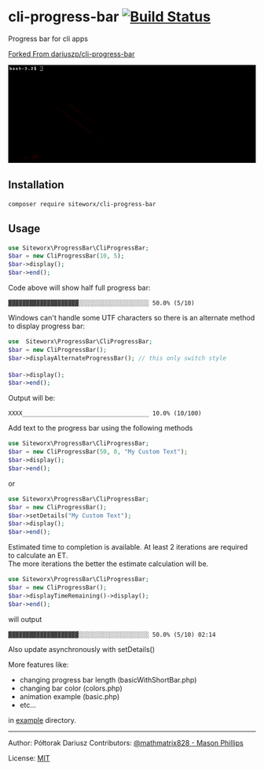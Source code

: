 # cli-progress-bar [![Build Status](https://travis-ci.org/siteworxpro/cli-progress-bar.svg?branch=master)](https://travis-ci.org/siteworxpro/cli-progress-bar)
Progress bar for cli apps

[Forked From dariuszp/cli-progress-bar](https://github.com/dariuszp/cli-progress-bar)

![example animation](examples/img/terminal.gif)

## Installation

```bash
composer require siteworx/cli-progress-bar
```

## Usage

```php
use Siteworx\ProgressBar\CliProgressBar;
$bar = new CliProgressBar(10, 5);
$bar->display();
$bar->end();
```

Code above will show half full progress bar:

```
▓▓▓▓▓▓▓▓▓▓▓▓▓▓▓▓▓▓▓▓░░░░░░░░░░░░░░░░░░░░ 50.0% (5/10)
```

Windows can't handle some UTF characters so there is an alternate method to display progress bar:

```php
use  Siteworx\ProgressBar\CliProgressBar;
$bar = new CliProgressBar();
$bar->displayAlternateProgressBar(); // this only switch style

$bar->display();
$bar->end();
```

Output will be:

```
XXXX____________________________________ 10.0% (10/100)
```

Add text to the progress bar using the following methods
```php
use Siteworx\ProgressBar\CliProgressBar;
$bar = new CliProgressBar(50, 0, "My Custom Text");
$bar->display();
$bar->end();
```
or
```php
use Siteworx\ProgressBar\CliProgressBar;
$bar = new CliProgressBar();
$bar->setDetails("My Custom Text");
$bar->display();
$bar->end();
```

Estimated time to completion is available. At least 2 iterations are required to calculate an ET.  
The more iterations the better the estimate calculation will be. 

```php
use Siteworx\ProgressBar\CliProgressBar;
$bar = new CliProgressBar();
$bar->displayTimeRemaining()->display();
$bar->end();
```

will output
```
▓▓▓▓▓▓▓▓▓▓▓▓▓▓▓▓▓▓▓▓░░░░░░░░░░░░░░░░░░░░ 50.0% (5/10) 02:14
```


Also update asynchronously with setDetails()

More features like:
- changing progress bar length (basicWithShortBar.php)
- changing bar color (colors.php)
- animation example (basic.php)
- etc...

in [example](examples/) directory.

----
Author: Półtorak Dariusz
Contributors: [@mathmatrix828 - Mason Phillips](https://github.com/mathmatrix828/)

License: [MIT](https://opensource.org/licenses/MIT)
